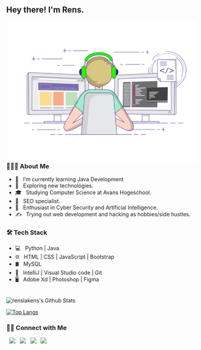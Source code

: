 <h2> Hey there! I'm Rens.</h2>
<img align="right" alt="GIF" src="https://raw.githubusercontent.com/devSouvik/devSouvik/master/gif3.gif" width="500"/>

<h3> 👨🏻‍💻 About Me </h3>

- 🔭 &nbsp; I’m currently learning Java Development
- 🤔 &nbsp; Exploring new technologies.
- 🎓 &nbsp; Studying Computer Science at Avans Hogeschool.
- 💼 &nbsp; SEO specialist.
- 🌱 &nbsp; Enthusiast in Cyber Security and Artificial Intelligence.
- ✍️ &nbsp; Trying out web development and hacking as hobbies/side hustles.

<h3>🛠 Tech Stack</h3>

- 💻 &nbsp; Python | Java
- 🌐 &nbsp; HTML | CSS | JavaScript | Bootstrap 
- 🛢 &nbsp; MySQL
- 🔧 &nbsp; IntelliJ | Visual Studio code | Git
- 🖥 &nbsp; Adobe Xd | Photoshop | Figma

<br>

<img align="center" src="https://github-readme-stats.vercel.app/api?username=renslakens&include_all_commits=true&count_private=true&show_icons=true&line_height=20&icon_color=2234AE" alt="renslakens's Github Stats">

</br>

[![Top Langs](https://github-readme-stats.vercel.app/api/top-langs/?username=renslakens&layout=compact)](https://github.com/renslakens/github-readme-stats)


<h3> 🤝🏻 Connect with Me </h3>

<p align="left">
&nbsp; <a href="https://twitter.com/RLakens" target="_blank" rel="noopener noreferrer"><img src="https://img.icons8.com/plasticine/100/000000/twitter.png" width="50" /></a>  
&nbsp; <a href="https://www.instagram.com/renslakens/" target="_blank" rel="noopener noreferrer"><img src="https://img.icons8.com/plasticine/100/000000/instagram-new.png" width="50" /></a>  
&nbsp; <a href="https://www.linkedin.com/in/renslakens/" target="_blank" rel="noopener noreferrer"><img src="https://img.icons8.com/plasticine/100/000000/linkedin.png" width="50" /></a>
&nbsp; <a href="mailto:rens@lakens.org" target="_blank" rel="noopener noreferrer"><img src="https://img.icons8.com/plasticine/100/000000/gmail.png"  width="50" /></a>
</p>